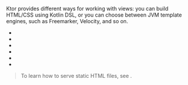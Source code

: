 [//]: # (title: Templating)

Ktor provides different ways for working with views: you can build HTML/CSS using Kotlin DSL, or you can choose between JVM template engines, such as Freemarker, Velocity, and so on. 
* [](html_dsl.md)
* [](css_dsl.md)
* [](freemarker.md)
* [](velocity.md)
* [](mustache.md)
* [](thymeleaf.md)

> To learn how to serve static HTML files, see [](Serving_Static_Content.md).
